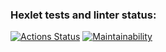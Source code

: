 ### Hexlet tests and linter status:
[![Actions Status](https://github.com/dearasheville/backend-project-46/workflows/hexlet-check/badge.svg)](https://github.com/dearasheville/backend-project-46/actions)
[![Maintainability](https://api.codeclimate.com/v1/badges/f43ee1053e0b3cda9bbc/maintainability)](https://codeclimate.com/github/dearasheville/backend-project-46/maintainability)